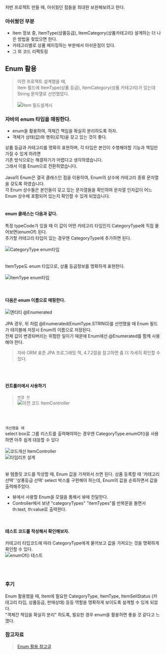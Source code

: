 저번 프로젝트 만들 때, 아쉬웠던 점들을 최대한 보완해보려고 한다.
### 아쉬웠던 부분
+ Item 정보 중, ItemType(상품등급), ItemCategory(상품카테고리) 설계하는 더 나은 방법을 찾았으면 한다.
+ 카테고리별로 상품 페이징하는 부분에서 아쉬운점이 있다.
+ 그 외 코드 리팩토링

## Enum 활용
> 이전 프로젝트 설계했을 때, <br> Item 필드에 ItemType(상품 등급), ItemCategory(상품 카테고리)가 있는데 String 문자열로 선언했었다. <br><br>
![Item 필드설계시](https://github.com/Kim-Gyuri/Improved-SpringBoot-Online-Shopping-Store/assets/57389368/0a955642-ee73-4c94-b524-c1b33b9b4786) <br>

### 자바의 enum 타입을 매핑한다.
+ enum을 활용하여, 객체간 책임을 확실히 분리하도록 하자.
+ 객체가 상태(값)와 행위(로직)을 갖고 있는 것이 좋다.  <br>

상품 등급과 카테고리를 명확히 표현하며, 각 타입은 본인이 수행해야할 기능과 책임만 가질 수 있게 하려면 <br> 기존 방식으로는 해결하기가 어렵다고 생각하였습니다. <br>
그래서 이를 Enum으로 전환하였습니다. <br> <br> Java의 Enum은 결국 클래스인 점을 이용하여, Enum의 상수에 카테고리 종류 문자열을 갖도록 하였습니다. <br>
각 Enum 상수들은 본인들이 갖고 있는 문자열들을 확인하여 문자열 인자값이 어느 Enum 상수에 포함되어 있는지 확인할 수 있게 되었습니다. <br> <br>
#### enum 클래스는 다음과 같다. <br> 
특정 typeCode가 있을 때 이 값이 어떤 카테고리 타입인지 CategoryType에 직접 물어보면(enumOf) 된다. <br> 추가할 카테고리 타입이 있는 경우엔 CategoryType에 추가하면 된다. <br><br>
![CategoryType enum타입](https://github.com/Kim-Gyuri/Improved-SpringBoot-Online-Shopping-Store/assets/57389368/77726f35-a753-4bc0-b740-66ad11116dad) <br> <br><br>
ItemType도 enum 타입으로, 상품 등급정보를 명확하게 표현한다. <br><br> 
![ItemType enum타입](https://github.com/Kim-Gyuri/Improved-SpringBoot-Online-Shopping-Store/assets/57389368/6545567e-b317-49a9-8552-798bff901a53) <br><br><br>
#### 다음은 enum 이름으로 매핑한다.
![엔티티 @Enumerated](https://github.com/Kim-Gyuri/Improved-SpringBoot-Online-Shopping-Store/assets/57389368/ba95f9ad-2ac4-4c48-b288-e514a74e4182) <br><br>
JPA  경우, 위 처럼 @Enumerated(EnumType.STRING)를 선언했을 때 Enum 필드가 테이블에 저장시 Enum의 이름으로 저장된다. <br>
전체 값이 변경되버리는 위험한 일이기 때문에 Enum에선 @Enumerated를 함께 사용해야 한다. <br>
> 자바 ORM 표준 JPA 프로그래밍 책, 4.7.2절을 참고하면 좀 더 자세히 확인할 수 있다. 

<br><br>

#### 컨트롤러에서 사용하기
> `변경 전` <br>
> ![이전 코드 ItemController](https://github.com/Kim-Gyuri/Improved-SpringBoot-Online-Shopping-Store/assets/57389368/19e35c97-7023-459e-a60d-c5c58bd30048) 

<br><br>

`개선했을 때` <br> select box로 그룹 리스트를 출력해야하는 경우엔 CategoryType.enumOf()을 사용하면 아주 쉽게 대응할 수 있다 <br><br>
![코드개선 ItemController](https://github.com/Kim-Gyuri/Improved-SpringBoot-Online-Shopping-Store/assets/57389368/1a5e1d4d-83f4-4d6a-9f01-cbd84ff85412) <br>
![타임리프 설계](https://github.com/Kim-Gyuri/Improved-SpringBoot-Online-Shopping-Store/assets/57389368/58d2382e-f191-4fa6-b263-3db4b50a32f4) <br><br><br>
뷰 템플릿 코드를 작성할 때, Enum 값을 가져와서 쓰면 된다. 상품 등록할 때 '카테고리 선택' '상풍등급 선택' select 박스를 구현해야 하는데, Enum의 값을 순회하면서 값을 출력해주었다. <br>

+  뷰에서 사용할 Enum을 모델을 통해서 뷰에 전달한다.
+  Controller에서 보낸 "categoryTypes" "itemTypes"를 반복문을 돌면서 th:text, th:value로 출력한다.

<br> 

#### 테스트 코드를 작성해서 확인해보자.
카테고리 타입코드에 따라 CategoryType에게 물어보고 값을 가져오는 것을 명확하게 확인할 수 있다. <br>
![enumOf() 테스트](https://github.com/Kim-Gyuri/Improved-SpringBoot-Online-Shopping-Store/assets/57389368/f31775f6-b532-4078-b434-453dd5c7f9eb)

<br><br>

### 후기
Enum 활용했을 때, Item에 필요한 CategoryType, ItemType, ItemSellStatus (카테고리 타입, 상품등급, 판매상태) 등등 역할을 명확하게 보이도록 설계할 수 있게 되었다. <br>
"객체간 책임을 확실히 분리" 하도록, 필요한 경우 enum을 활용하면 좋을 것 같다고 느꼈다.

### 참고자료
> [Enum 활용 참고글](https://jojoldu.tistory.com/137)
